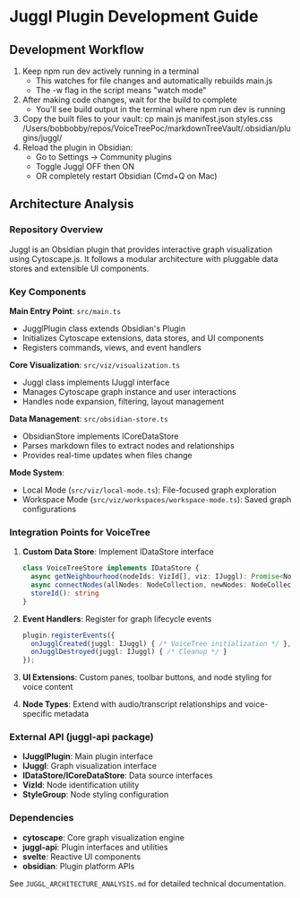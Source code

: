 # Juggl Plugin Development Guide

## Development Workflow

1. Keep npm run dev actively running in a terminal
   - This watches for file changes and automatically rebuilds main.js
   - The -w flag in the script means "watch mode"
2. After making code changes, wait for the build to complete
   - You'll see build output in the terminal where npm run dev is running
3. Copy the built files to your vault:
   cp main.js manifest.json styles.css /Users/bobbobby/repos/VoiceTreePoc/markdownTreeVault/.obsidian/plugins/juggl/
4. Reload the plugin in Obsidian:
   - Go to Settings → Community plugins
   - Toggle Juggl OFF then ON
   - OR completely restart Obsidian (Cmd+Q on Mac)

## Architecture Analysis

### Repository Overview
Juggl is an Obsidian plugin that provides interactive graph visualization using Cytoscape.js. It follows a modular architecture with pluggable data stores and extensible UI components.

### Key Components

**Main Entry Point**: `src/main.ts`
- JugglPlugin class extends Obsidian's Plugin
- Initializes Cytoscape extensions, data stores, and UI components
- Registers commands, views, and event handlers

**Core Visualization**: `src/viz/visualization.ts`
- Juggl class implements IJuggl interface
- Manages Cytoscape graph instance and user interactions
- Handles node expansion, filtering, layout management

**Data Management**: `src/obsidian-store.ts`
- ObsidianStore implements ICoreDataStore
- Parses markdown files to extract nodes and relationships
- Provides real-time updates when files change

**Mode System**:
- Local Mode (`src/viz/local-mode.ts`): File-focused graph exploration
- Workspace Mode (`src/viz/workspaces/workspace-mode.ts`): Saved graph configurations

### Integration Points for VoiceTree

1. **Custom Data Store**: Implement IDataStore interface
   ```typescript
   class VoiceTreeStore implements IDataStore {
     async getNeighbourhood(nodeIds: VizId[], viz: IJuggl): Promise<NodeDefinition[]>
     async connectNodes(allNodes: NodeCollection, newNodes: NodeCollection, viz: IJuggl): Promise<EdgeDefinition[]>
     storeId(): string
   }
   ```

2. **Event Handlers**: Register for graph lifecycle events
   ```typescript
   plugin.registerEvents({
     onJugglCreated(juggl: IJuggl) { /* VoiceTree initialization */ },
     onJugglDestroyed(juggl: IJuggl) { /* Cleanup */ }
   });
   ```

3. **UI Extensions**: Custom panes, toolbar buttons, and node styling for voice content

4. **Node Types**: Extend with audio/transcript relationships and voice-specific metadata

### External API (juggl-api package)
- **IJugglPlugin**: Main plugin interface
- **IJuggl**: Graph visualization interface  
- **IDataStore/ICoreDataStore**: Data source interfaces
- **VizId**: Node identification utility
- **StyleGroup**: Node styling configuration

### Dependencies
- **cytoscape**: Core graph visualization engine
- **juggl-api**: Plugin interfaces and utilities
- **svelte**: Reactive UI components
- **obsidian**: Plugin platform APIs

See `JUGGL_ARCHITECTURE_ANALYSIS.md` for detailed technical documentation.
